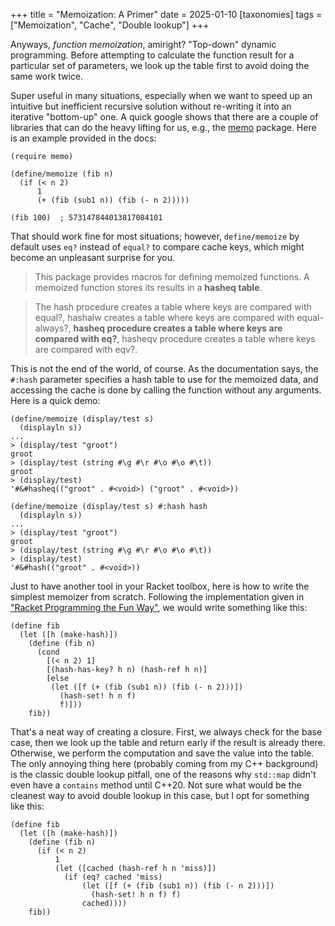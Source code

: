 +++
title = "Memoization: A Primer"
date = 2025-01-10
[taxonomies]
tags = ["Memoization", "Cache", "Double lookup"]
+++

Anyways, *function memoization*, amiright? "Top-down" dynamic programming. Before attempting to calculate the function result for a particular set of parameters, we look up the table first to avoid doing the same work twice.

<!-- more -->

Super useful in many situations, especially when we want to speed up an intuitive but inefficient recursive solution without re-writing it into an iterative "bottom-up" one. A quick google shows that there are a couple of libraries that can do the heavy lifting for us, e.g., the [memo](https://docs.racket-lang.org/memo/index.html "memo") package. Here is an example provided in the docs:

```Racket
(require memo)

(define/memoize (fib n)
  (if (< n 2)
      1
      (+ (fib (sub1 n)) (fib (- n 2)))))

(fib 100)  ; 573147844013817084101
```

That should work fine for most situations; however, `define/memoize` by default uses `eq?` instead of `equal?` to compare cache keys, which might become an unpleasant surprise for you.

> This package provides macros for defining memoized functions. A memoized function stores its results in a **hasheq table**.

> The hash procedure creates a table where keys are compared with equal?, hashalw creates a table where keys are compared with equal-always?, **hasheq procedure creates a table where keys are compared with eq?**, hasheqv procedure creates a table where keys are compared with eqv?.

This is not the end of the world, of course. As the documentation says, the `#:hash` parameter specifies a hash table to use for the memoized data, and accessing the cache is done by calling the function without any arguments. Here is a quick demo:

```Racket
(define/memoize (display/test s)
  (displayln s))
...
> (display/test "groot")
groot
> (display/test (string #\g #\r #\o #\o #\t))
groot
> (display/test)
'#&#hasheq(("groot" . #<void>) ("groot" . #<void>))
```

```Racket
(define/memoize (display/test s) #:hash hash
  (displayln s))
...
> (display/test "groot")
groot
> (display/test (string #\g #\r #\o #\o #\t))
> (display/test)
'#&#hash(("groot" . #<void>))
```

Just to have another tool in your Racket toolbox, here is how to write the simplest memoizer from scratch. Following the implementation given in ["Racket Programming the Fun Way"](https://nostarch.com/racket-programming-fun-way "Racket Programming the Fun Way"), we would write something like this:

```Racket
(define fib
  (let ([h (make-hash)])
    (define (fib n)
      (cond
        [(< n 2) 1]
        [(hash-has-key? h n) (hash-ref h n)]
        [else
         (let ([f (+ (fib (sub1 n)) (fib (- n 2)))])
           (hash-set! h n f)
           f)]))
    fib))
```

That's a neat way of creating a closure. First, we always check for the base case, then we look up the table and return early if the result is already there. Otherwise, we perform the computation and save the value into the table. The only annoying thing here (probably coming from my C++ background) is the classic double lookup pitfall, one of the reasons why `std::map` didn't even have a `contains` method until C++20. Not sure what would be the cleanest way to avoid double lookup in this case, but I opt for something like this:

```Racket
(define fib
  (let ([h (make-hash)])
    (define (fib n)
      (if (< n 2)
          1
          (let ([cached (hash-ref h n 'miss)])
            (if (eq? cached 'miss)
                (let ([f (+ (fib (sub1 n)) (fib (- n 2)))])
                  (hash-set! h n f) f)
                cached))))
    fib))
```
